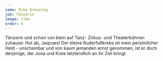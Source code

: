 ```yaml
---
name: Rike Greusing
job: Tänzerin
image: rike
order: 4
---
```

Tänzerin und schon von klein auf Tanz- Zirkus- und Theaterbühnen zuhause: Hut ab, Jaqcues! Der kleine Ruderfußkrebs ist mein persönlicher Held - unscheinbar und von kaum jemanden ernst genommen, ist er doch derjenige, der Jona und Kiste letztendlich an ihr Ziel bringt